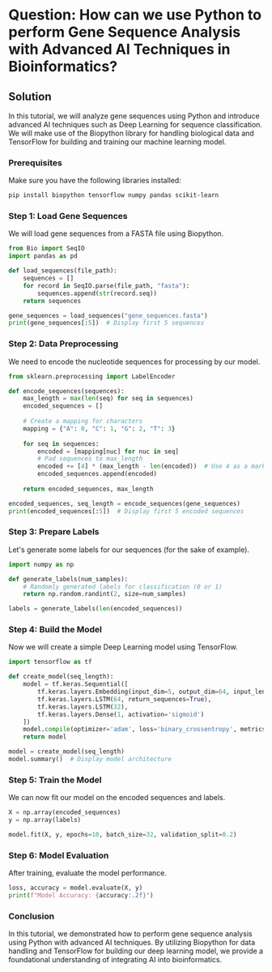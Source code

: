 # Question: How can we use Python to perform Gene Sequence Analysis with Advanced AI Techniques in Bioinformatics?

## Solution

In this tutorial, we will analyze gene sequences using Python and introduce advanced AI techniques such as Deep Learning for sequence classification. We will make use of the Biopython library for handling biological data and TensorFlow for building and training our machine learning model. 

### Prerequisites

Make sure you have the following libraries installed:

```bash
pip install biopython tensorflow numpy pandas scikit-learn
```

### Step 1: Load Gene Sequences

We will load gene sequences from a FASTA file using Biopython.

```python
from Bio import SeqIO
import pandas as pd

def load_sequences(file_path):
    sequences = []
    for record in SeqIO.parse(file_path, "fasta"):
        sequences.append(str(record.seq))
    return sequences

gene_sequences = load_sequences("gene_sequences.fasta")
print(gene_sequences[:5])  # Display first 5 sequences
```

### Step 2: Data Preprocessing

We need to encode the nucleotide sequences for processing by our model. 

```python
from sklearn.preprocessing import LabelEncoder

def encode_sequences(sequences):
    max_length = max(len(seq) for seq in sequences)
    encoded_sequences = []
    
    # Create a mapping for characters
    mapping = {"A": 0, "C": 1, "G": 2, "T": 3}
    
    for seq in sequences:
        encoded = [mapping[nuc] for nuc in seq]
        # Pad sequences to max_length
        encoded += [4] * (max_length - len(encoded))  # Use 4 as a marker for padding
        encoded_sequences.append(encoded)
        
    return encoded_sequences, max_length

encoded_sequences, seq_length = encode_sequences(gene_sequences)
print(encoded_sequences[:5])  # Display first 5 encoded sequences
```

### Step 3: Prepare Labels

Let's generate some labels for our sequences (for the sake of example).

```python
import numpy as np

def generate_labels(num_samples):
    # Randomly generated labels for classification (0 or 1)
    return np.random.randint(2, size=num_samples)

labels = generate_labels(len(encoded_sequences))
```

### Step 4: Build the Model

Now we will create a simple Deep Learning model using TensorFlow.

```python
import tensorflow as tf

def create_model(seq_length):
    model = tf.keras.Sequential([
        tf.keras.layers.Embedding(input_dim=5, output_dim=64, input_length=seq_length),  # 5 includes padding
        tf.keras.layers.LSTM(64, return_sequences=True),
        tf.keras.layers.LSTM(32),
        tf.keras.layers.Dense(1, activation='sigmoid')
    ])
    model.compile(optimizer='adam', loss='binary_crossentropy', metrics=['accuracy'])
    return model

model = create_model(seq_length)
model.summary()  # Display model architecture
```

### Step 5: Train the Model

We can now fit our model on the encoded sequences and labels.

```python
X = np.array(encoded_sequences)
y = np.array(labels)

model.fit(X, y, epochs=10, batch_size=32, validation_split=0.2)
```

### Step 6: Model Evaluation

After training, evaluate the model performance.

```python
loss, accuracy = model.evaluate(X, y)
print(f"Model Accuracy: {accuracy:.2f}")
```

### Conclusion

In this tutorial, we demonstrated how to perform gene sequence analysis using Python with advanced AI techniques. By utilizing Biopython for data handling and TensorFlow for building our deep learning model, we provide a foundational understanding of integrating AI into bioinformatics.